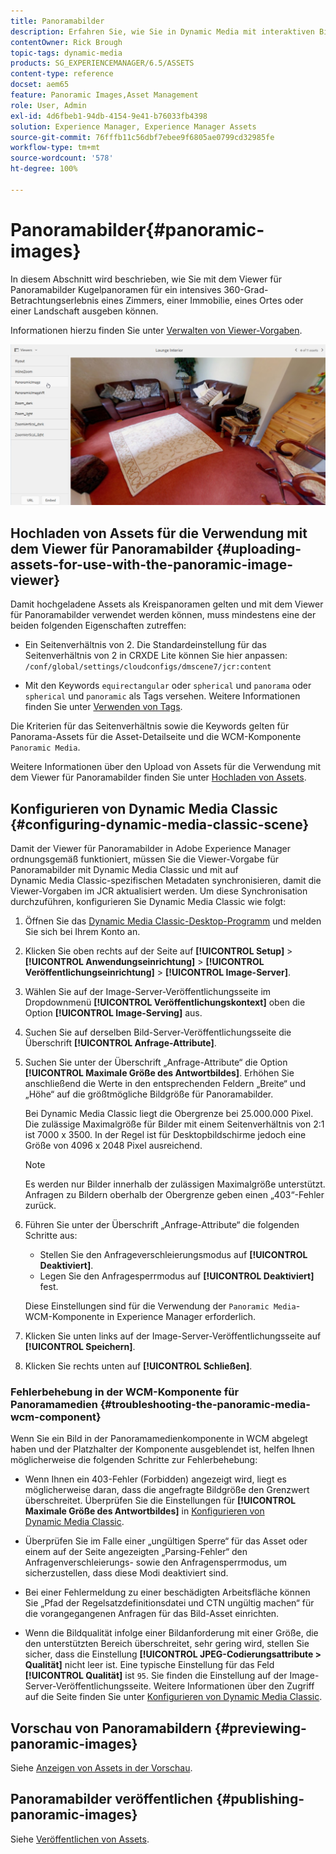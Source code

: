 ```yaml
---
title: Panoramabilder
description: Erfahren Sie, wie Sie in Dynamic Media mit interaktiven Bildern arbeiten.
contentOwner: Rick Brough
topic-tags: dynamic-media
products: SG_EXPERIENCEMANAGER/6.5/ASSETS
content-type: reference
docset: aem65
feature: Panoramic Images,Asset Management
role: User, Admin
exl-id: 4d6fbeb1-94db-4154-9e41-b76033fb4398
solution: Experience Manager, Experience Manager Assets
source-git-commit: 76fffb11c56dbf7ebee9f6805ae0799cd32985fe
workflow-type: tm+mt
source-wordcount: '578'
ht-degree: 100%

---
```


# Panoramabilder{#panoramic-images}

In diesem Abschnitt wird beschrieben, wie Sie mit dem Viewer für Panoramabilder Kugelpanoramen für ein intensives 360-Grad-Betrachtungserlebnis eines Zimmers, einer Immobilie, eines Ortes oder einer Landschaft ausgeben können.

Informationen hierzu finden Sie unter [Verwalten von Viewer-Vorgaben](/help/assets/managing-viewer-presets.md).

![panoramic-image2](assets/panoramic-image2.png)

## Hochladen von Assets für die Verwendung mit dem Viewer für Panoramabilder {#uploading-assets-for-use-with-the-panoramic-image-viewer}

Damit hochgeladene Assets als Kreispanoramen gelten und mit dem Viewer für Panoramabilder verwendet werden können, muss mindestens eine der beiden folgenden Eigenschaften zutreffen:

* Ein Seitenverhältnis von 2.
Die Standardeinstellung für das Seitenverhältnis von 2 in CRXDE Lite können Sie hier anpassen:
  `/conf/global/settings/cloudconfigs/dmscene7/jcr:content`

* Mit den Keywords `equirectangular` oder `spherical` und `panorama` oder `spherical` und `panoramic` als Tags versehen. Weitere Informationen finden Sie unter [Verwenden von Tags](/help/sites-authoring/tags.md).

Die Kriterien für das Seitenverhältnis sowie die Keywords gelten für Panorama-Assets für die Asset-Detailseite und die WCM-Komponente `Panoramic Media`.

Weitere Informationen über den Upload von Assets für die Verwendung mit dem Viewer für Panoramabilder finden Sie unter [Hochladen von Assets](/help/assets/manage-assets.md#uploading-assets).

## Konfigurieren von Dynamic Media Classic {#configuring-dynamic-media-classic-scene}

Damit der Viewer für Panoramabilder in Adobe Experience Manager ordnungsgemäß funktioniert, müssen Sie die Viewer-Vorgabe für Panoramabilder mit Dynamic Media Classic und mit auf Dynamic Media Classic-spezifischen Metadaten synchronisieren, damit die Viewer-Vorgaben im JCR aktualisiert werden. Um diese Synchronisation durchzuführen, konfigurieren Sie Dynamic Media Classic wie folgt:

1. Öffnen Sie das [Dynamic Media Classic-Desktop-Programm](https://experienceleague.adobe.com/docs/dynamic-media-classic/using/getting-started/signing-out.html?lang=de#getting-started) und melden Sie sich bei Ihrem Konto an.

1. Klicken Sie oben rechts auf der Seite auf **[!UICONTROL Setup]** > **[!UICONTROL Anwendungseinrichtung]** > **[!UICONTROL Veröffentlichungseinrichtung]** > **[!UICONTROL Image-Server]**.
1. Wählen Sie auf der Image-Server-Veröffentlichungsseite im Dropdownmenü **[!UICONTROL Veröffentlichungskontext]** oben die Option **[!UICONTROL Image-Serving]** aus.

1. Suchen Sie auf derselben Bild-Server-Veröffentlichungsseite die Überschrift **[!UICONTROL Anfrage-Attribute]**.
1. Suchen Sie unter der Überschrift „Anfrage-Attribute“ die Option **[!UICONTROL Maximale Größe des Antwortbildes]**. Erhöhen Sie anschließend die Werte in den entsprechenden Feldern „Breite“ und „Höhe“ auf die größtmögliche Bildgröße für Panoramabilder.

   Bei Dynamic Media Classic liegt die Obergrenze bei 25.000.000 Pixel. Die zulässige Maximalgröße für Bilder mit einem Seitenverhältnis von 2:1 ist 7000 x 3500. In der Regel ist für Desktopbildschirme jedoch eine Größe von 4096 x 2048 Pixel ausreichend.

   >[!NOTE]
   >
   >Es werden nur Bilder innerhalb der zulässigen Maximalgröße unterstützt. Anfragen zu Bildern oberhalb der Obergrenze geben einen „403“-Fehler zurück.

1. Führen Sie unter der Überschrift „Anfrage-Attribute“ die folgenden Schritte aus:

   * Stellen Sie den Anfrageverschleierungsmodus auf **[!UICONTROL Deaktiviert]**.
   * Legen Sie den Anfragesperrmodus auf **[!UICONTROL Deaktiviert]** fest.

   Diese Einstellungen sind für die Verwendung der `Panoramic Media`-WCM-Komponente in Experience Manager erforderlich.

1. Klicken Sie unten links auf der Image-Server-Veröffentlichungsseite auf **[!UICONTROL Speichern]**.

1. Klicken Sie rechts unten auf **[!UICONTROL Schließen]**.

### Fehlerbehebung in der WCM-Komponente für Panoramamedien {#troubleshooting-the-panoramic-media-wcm-component}

Wenn Sie ein Bild in der Panoramamedienkomponente in WCM abgelegt haben und der Platzhalter der Komponente ausgeblendet ist, helfen Ihnen möglicherweise die folgenden Schritte zur Fehlerbehebung:

* Wenn Ihnen ein 403-Fehler (Forbidden) angezeigt wird, liegt es möglicherweise daran, dass die angefragte Bildgröße den Grenzwert überschreitet. Überprüfen Sie die Einstellungen für **[!UICONTROL Maximale Größe des Antwortbildes]** in [Konfigurieren von Dynamic Media Classic](/help/assets/panoramic-images.md#configuring-dynamic-media-classic-scene).

* Überprüfen Sie im Falle einer „ungültigen Sperre“ für das Asset oder einem auf der Seite angezeigten „Parsing-Fehler“ den Anfragenverschleierungs- sowie den Anfragensperrmodus, um sicherzustellen, dass diese Modi deaktiviert sind.
* Bei einer Fehlermeldung zu einer beschädigten Arbeitsfläche können Sie „Pfad der Regelsatzdefinitionsdatei und CTN ungültig machen“ für die vorangegangenen Anfragen für das Bild-Asset einrichten.
* Wenn die Bildqualität infolge einer Bildanforderung mit einer Größe, die den unterstützten Bereich überschreitet, sehr gering wird, stellen Sie sicher, dass die Einstellung **[!UICONTROL JPEG-Codierungsattribute > Qualität]** nicht leer ist. Eine typische Einstellung für das Feld **[!UICONTROL Qualität]** ist `95`. Sie finden die Einstellung auf der Image-Server-Veröffentlichungsseite. Weitere Informationen über den Zugriff auf die Seite finden Sie unter [Konfigurieren von Dynamic Media Classic](/help/assets/panoramic-images.md#configuring-dynamic-media-classic-scene).

## Vorschau von Panoramabildern {#previewing-panoramic-images}

Siehe [Anzeigen von Assets in der Vorschau](/help/assets/previewing-assets.md).

## Panoramabilder veröffentlichen {#publishing-panoramic-images}

Siehe [Veröffentlichen von Assets](/help/assets/publishing-dynamicmedia-assets.md).

